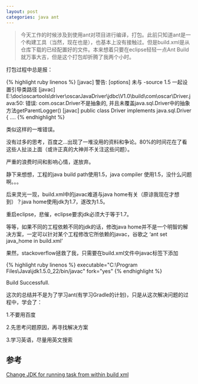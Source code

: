 ```yaml
---
layout: post
categories: java ant
---
```


> 今天工作的时候涉及到使用ant对项目进行编译，打包。此前只知道ant是一个构建工具（当然，现在也是），也基本上没有接触过。但是build.xml是从仓库下载的已经配置好的文件。本来想着只要在eclipse轻轻一点Ant Build 就万事大吉，但是这个打包却折腾了我两个小时。

打包过程中总是报：

{% highlight ruby linenos %}
[javac] 警告: [options] 未与 -source 1.5 一起设置引导类路径
[javac] E:\doc\oscartools\driver\oscarJavaDriver\jdbc\V1.0\build\com\oscar\Driver.java:50: 错误: com.oscar.Driver不是抽象的, 并且未覆盖java.sql.Driver中的抽象方法getParentLogger()
[javac] public class Driver implements java.sql.Driver {
....
{% endhighlight %}

类似这样的一堆错误。

没有过多的思考，百度之...出现了一堆没用的资料和争论。80%的时间花在了看这些人扯淡上面（或许正真的大神并不关注这些问题）。

严重的浪费时间和影响心情，遂放弃。

静下来想想，工程的java build path使用1.5，java compiler 使用1.5，没什么问题啊。。。

后来灵光一现，build.xml中的javac难道与java home有关（原谅我现在才想到）？java home使用jdk为1.7，遂改为1.5。

重启eclipse，悲催，eclipse要求jdk必须大于等于1.7。

等等，如果不同的工程依赖不同的jdk的话，修改java home并不是一个明智的解决方案，一定可以针对某个工程修改它所依赖的javac，谷歌之 ‘ant set java_home in build.xml’

果然，stackoverflow拯救了我，只需要在build.xml文件中javac标签下添加

{% highlight ruby linenos %}
executable="C:\Program Files\Java\jdk1.5.0_22/bin/javac"
fork="yes"
{% endhighlight %}

Build Successfull.

这次的总结并不是为了学习ant(有学习Gradle的计划)，只是从这次解决问题的过程中，学会了：

1.不要用百度

2.先思考问题原因，再寻找解决方案

3.学习英语，尽量用英文搜索

## 参考

[Change JDK for running <ANT> task from within build xml][ip]

[ip]:http://stackoverflow.com/questions/17594075/change-jdk-for-running-ant-task-from-within-build-xml

